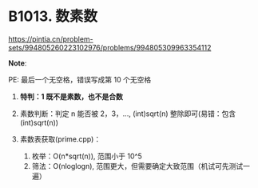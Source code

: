 # B1013. 数素数

https://pintia.cn/problem-sets/994805260223102976/problems/994805309963354112

**Note**:

PE: 最后一个无空格，错误写成第 10 个无空格

1. **特判：1 既不是素数，也不是合数**

2. 素数判断：判定 n 能否被 2，3，..., (int)sqrt(n) 整除即可(易错：包含(int)sqrt(n))

3. 素数表获取(prime.cpp)：
    1. 枚举：O(n*sqrt(n)), 范围小于 10^5
    2. 筛法：O(nloglogn), 范围更大，但需要确定大致范围（机试可先测试一遍）
